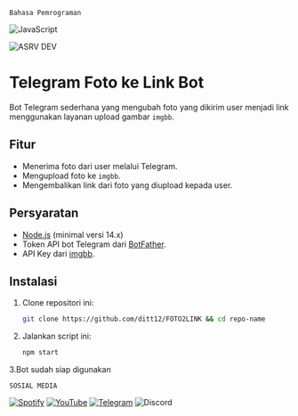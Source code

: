 `Bahasa Pemrograman`

![JavaScript](https://img.shields.io/badge/javascript-%23323330.svg?style=for-the-badge&logo=javascript&logoColor=%23F7DF1E)

![ASRV DEV](https://i.ibb.co.com/qgvjvS9/ascii-text-art.png)

# Telegram Foto ke Link Bot

Bot Telegram sederhana yang mengubah foto yang dikirim user menjadi link menggunakan layanan upload gambar `imgbb`.

## Fitur
- Menerima foto dari user melalui Telegram.
- Mengupload foto ke `imgbb`.
- Mengembalikan link dari foto yang diupload kepada user.

## Persyaratan
- [Node.js](https://nodejs.org/) (minimal versi 14.x)
- Token API bot Telegram dari [BotFather](https://t.me/BotFather).
- API Key dari [imgbb](https://api.imgbb.com/).

## Instalasi

1. Clone repositori ini:

   ```bash
   git clone https://github.com/ditt12/FOTO2LINK && cd repo-name
   ```

2. Jalankan script ini:

   ```bash
   npm start
   ```

3.Bot sudah siap digunakan

`SOSIAL MEDIA`

[![Spotify](https://img.shields.io/badge/Spotify-1ED760?style=for-the-badge&logo=spotify&logoColor=white)](https://open.spotify.com/user/31p7teg6t6q37dhieecyw5vmh5pi?si=ckyB0X8fSbaRwY5jGNs8vw)
[![YouTube](https://img.shields.io/badge/YouTube-%23FF0000.svg?style=for-the-badge&logo=YouTube&logoColor=white)](https://www.youtube.com/@raditreall)
[![Telegram](https://img.shields.io/badge/Telegram-2CA5E0?style=for-the-badge&logo=telegram&logoColor=white)](https://t.me/orangjawa)
![Discord](https://img.shields.io/badge/Discord-%235865F2.svg?style=for-the-badge&logo=discord&logoColor=white)

